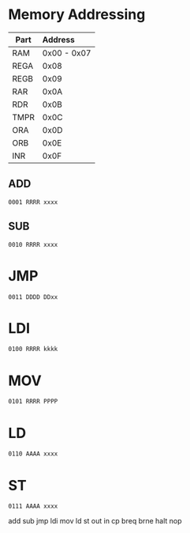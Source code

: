 # Memory Addressing

| Part  | Address    |
|-------|:-----------|
| RAM   | 0x00 - 0x07|
| REGA  | 0x08       |
| REGB  | 0x09       |
| RAR   | 0x0A       |
| RDR   | 0x0B       |
| TMPR  | 0x0C       |
| ORA   | 0x0D       |
| ORB   | 0x0E       |
| INR   | 0x0F       |

## ADD

```0001 RRRR xxxx```

## SUB

```0010 RRRR xxxx```

# JMP

```0011 DDDD DDxx```

# LDI

```0100 RRRR kkkk```

# MOV

```0101 RRRR PPPP```

# LD

```0110 AAAA xxxx```

# ST

```0111 AAAA xxxx```



add
sub
jmp
ldi
mov
ld
st
out
in
cp
breq
brne
halt
nop
